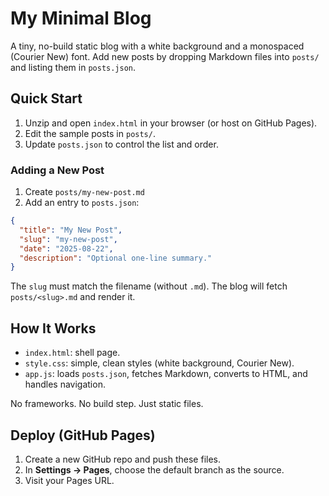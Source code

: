 # My Minimal Blog

A tiny, no-build static blog with a white background and a monospaced (Courier New) font. Add new posts by dropping Markdown files into `posts/` and listing them in `posts.json`.

## Quick Start

1. Unzip and open `index.html` in your browser (or host on GitHub Pages).
2. Edit the sample posts in `posts/`.
3. Update `posts.json` to control the list and order.

### Adding a New Post

1. Create `posts/my-new-post.md`
2. Add an entry to `posts.json`:

```json
{
  "title": "My New Post",
  "slug": "my-new-post",
  "date": "2025-08-22",
  "description": "Optional one-line summary."
}
```

The `slug` must match the filename (without `.md`). The blog will fetch `posts/<slug>.md` and render it.

## How It Works

- `index.html`: shell page.
- `style.css`: simple, clean styles (white background, Courier New).
- `app.js`: loads `posts.json`, fetches Markdown, converts to HTML, and handles navigation.

No frameworks. No build step. Just static files.

## Deploy (GitHub Pages)

1. Create a new GitHub repo and push these files.
2. In **Settings → Pages**, choose the default branch as the source.
3. Visit your Pages URL.

